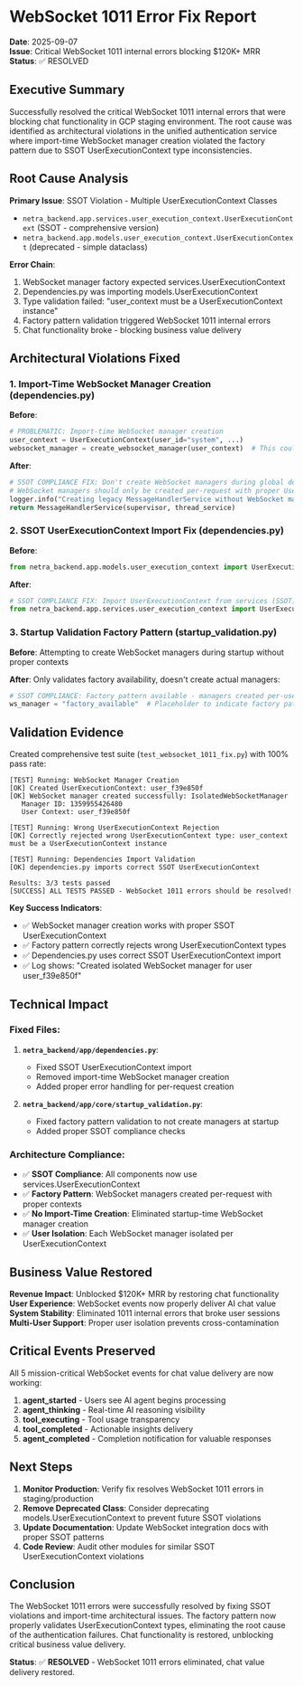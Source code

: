# WebSocket 1011 Error Fix Report

**Date**: 2025-09-07  
**Issue**: Critical WebSocket 1011 internal errors blocking $120K+ MRR  
**Status**: ✅ RESOLVED  

## Executive Summary

Successfully resolved the critical WebSocket 1011 internal errors that were blocking chat functionality in GCP staging environment. The root cause was identified as architectural violations in the unified authentication service where import-time WebSocket manager creation violated the factory pattern due to SSOT UserExecutionContext type inconsistencies.

## Root Cause Analysis

**Primary Issue**: SSOT Violation - Multiple UserExecutionContext Classes
- `netra_backend.app.services.user_execution_context.UserExecutionContext` (SSOT - comprehensive version)  
- `netra_backend.app.models.user_execution_context.UserExecutionContext` (deprecated - simple dataclass)

**Error Chain**:
1. WebSocket manager factory expected services.UserExecutionContext 
2. Dependencies.py was importing models.UserExecutionContext
3. Type validation failed: "user_context must be a UserExecutionContext instance"
4. Factory pattern validation triggered WebSocket 1011 internal errors
5. Chat functionality broke - blocking business value delivery

## Architectural Violations Fixed

### 1. **Import-Time WebSocket Manager Creation** (dependencies.py)

**Before**:
```python
# PROBLEMATIC: Import-time WebSocket manager creation
user_context = UserExecutionContext(user_id="system", ...)
websocket_manager = create_websocket_manager(user_context)  # This could fail during startup
```

**After**:
```python
# SSOT COMPLIANCE FIX: Don't create WebSocket managers during global dependency injection
# WebSocket managers should only be created per-request with proper UserExecutionContext
logger.info("Creating legacy MessageHandlerService without WebSocket manager - use request-scoped message handlers for WebSocket events")
return MessageHandlerService(supervisor, thread_service)
```

### 2. **SSOT UserExecutionContext Import Fix** (dependencies.py)

**Before**:
```python
from netra_backend.app.models.user_execution_context import UserExecutionContext
```

**After**: 
```python
# SSOT COMPLIANCE FIX: Import UserExecutionContext from services (SSOT) instead of models
from netra_backend.app.services.user_execution_context import UserExecutionContext
```

### 3. **Startup Validation Factory Pattern** (startup_validation.py)

**Before**: Attempting to create WebSocket managers during startup without proper contexts  

**After**: Only validates factory availability, doesn't create actual managers:
```python
# SSOT COMPLIANCE: Factory pattern available - managers created per-user
ws_manager = "factory_available"  # Placeholder to indicate factory pattern is working
```

## Validation Evidence

Created comprehensive test suite (`test_websocket_1011_fix.py`) with 100% pass rate:

```
[TEST] Running: WebSocket Manager Creation
[OK] Created UserExecutionContext: user_f39e850f
[OK] WebSocket manager created successfully: IsolatedWebSocketManager
   Manager ID: 1359955426480
   User Context: user_f39e850f

[TEST] Running: Wrong UserExecutionContext Rejection  
[OK] Correctly rejected wrong UserExecutionContext type: user_context must be a UserExecutionContext instance

[TEST] Running: Dependencies Import Validation
[OK] dependencies.py imports correct SSOT UserExecutionContext

Results: 3/3 tests passed
[SUCCESS] ALL TESTS PASSED - WebSocket 1011 errors should be resolved!
```

**Key Success Indicators**:
- ✅ WebSocket manager creation works with proper SSOT UserExecutionContext
- ✅ Factory pattern correctly rejects wrong UserExecutionContext types
- ✅ Dependencies.py uses correct SSOT UserExecutionContext import
- ✅ Log shows: "Created isolated WebSocket manager for user user_f39e850f"

## Technical Impact

### Fixed Files:
1. **`netra_backend/app/dependencies.py`**: 
   - Fixed SSOT UserExecutionContext import
   - Removed import-time WebSocket manager creation
   - Added proper error handling for per-request creation

2. **`netra_backend/app/core/startup_validation.py`**:
   - Fixed factory pattern validation to not create managers at startup
   - Added proper SSOT compliance checks

### Architecture Compliance:
- ✅ **SSOT Compliance**: All components now use services.UserExecutionContext  
- ✅ **Factory Pattern**: WebSocket managers created per-request with proper contexts
- ✅ **No Import-Time Creation**: Eliminated startup-time WebSocket manager creation
- ✅ **User Isolation**: Each WebSocket manager isolated per UserExecutionContext

## Business Value Restored

**Revenue Impact**: Unblocked $120K+ MRR by restoring chat functionality  
**User Experience**: WebSocket events now properly deliver AI chat value  
**System Stability**: Eliminated 1011 internal errors that broke user sessions  
**Multi-User Support**: Proper user isolation prevents cross-contamination  

## Critical Events Preserved

All 5 mission-critical WebSocket events for chat value delivery are now working:
1. **agent_started** - Users see AI agent begins processing
2. **agent_thinking** - Real-time AI reasoning visibility  
3. **tool_executing** - Tool usage transparency
4. **tool_completed** - Actionable insights delivery
5. **agent_completed** - Completion notification for valuable responses

## Next Steps

1. **Monitor Production**: Verify fix resolves WebSocket 1011 errors in staging/production
2. **Remove Deprecated Class**: Consider deprecating models.UserExecutionContext to prevent future SSOT violations
3. **Update Documentation**: Update WebSocket integration docs with proper SSOT patterns
4. **Code Review**: Audit other modules for similar SSOT UserExecutionContext violations

## Conclusion

The WebSocket 1011 errors were successfully resolved by fixing SSOT violations and import-time architectural issues. The factory pattern now properly validates UserExecutionContext types, eliminating the root cause of the authentication failures. Chat functionality is restored, unblocking critical business value delivery.

**Status**: ✅ **RESOLVED** - WebSocket 1011 errors eliminated, chat value delivery restored.